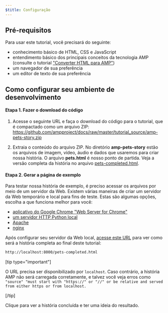 ```yaml
---
$title: Configuração
---
```


## Pré-requisitos

Para usar este tutorial, você precisará do seguinte:

- conhecimento básico de HTML, CSS e JavaScript
- entendimento básico dos principais conceitos da tecnologia AMP (consulte o tutorial ["Converter HTML para AMP"](../../../../documentation/guides-and-tutorials/start/converting/index.md))
- um navegador de sua preferência
- um editor de texto de sua preferência

## Como configurar seu ambiente de desenvolvimento

#### Etapa 1. Fazer o download do código

1.  Acesse o seguinte URL e faça o download do código para o tutorial, que é compactado como um arquivo ZIP: <a href="https://github.com/ampproject/docs/raw/master/tutorial_source/amp-pets-story.zip">https://github.com/ampproject/docs/raw/master/tutorial_source/amp-pets-story.zip</a>

2.  Extraia o conteúdo do arquivo ZIP. No diretório **amp-pets-story** estão os arquivos de imagem, vídeo, áudio e dados que usaremos para criar nossa história. O arquivo **pets.html** é nosso ponto de partida. Veja a versão completa da história no arquivo [pets-completed.html](https://github.com/ampproject/docs/blob/master/tutorial_source/amp-pets-story/pets-completed.html).

#### Etapa 2. Gerar a página de exemplo

Para testar nossa história de exemplo, é preciso acessar os arquivos por meio de um servidor da Web. Existem várias maneiras de criar um servidor da Web temporário e local para fins de teste. Estas são algumas opções, escolha a que funciona melhor para você:

- [aplicativo do Google Chrome "Web Server for Chrome"](https://chrome.google.com/webstore/detail/web-server-for-chrome/ofhbbkphhbklhfoeikjpcbhemlocgigb)
- [um servidor HTTP Python local](https://developer.mozilla.org/en-US/docs/Learn/Common_questions/set_up_a_local_testing_server#Running_a_simple_local_HTTP_server)
- [Apache](https://httpd.apache.org/docs/2.4/getting-started.html)
- [nginx](http://nginx.org/)

Após configurar seu servidor da Web local, <a href="http://localhost:8000/pets-completed.html">acesse este URL</a> para ver como será a história completa ao final deste tutorial:

```html
http://localhost:8000/pets-completed.html
```

[tip type="important"]

O URL precisa ser disponibilizado por `localhost`. Caso contrário, a história AMP não será carregada corretamente, e talvez você veja erros como `"source" "must start with "https://" or "//" or be relative and served from either https or from localhost.`

[/tip]

Clique para ver a história concluída e ter uma ideia do resultado.
